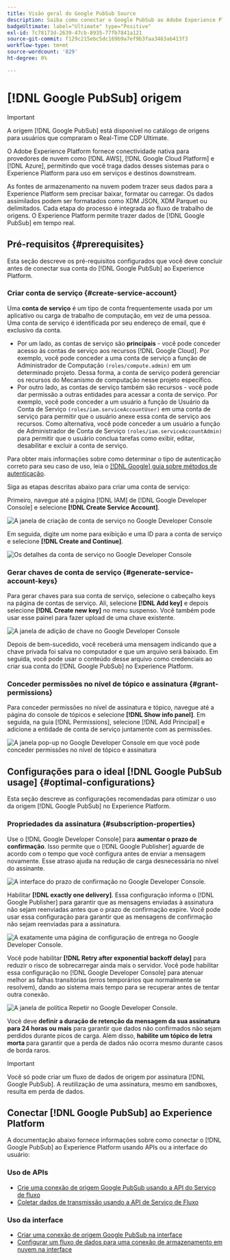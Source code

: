 ```yaml
---
title: Visão geral do Google PubSub Source
description: Saiba como conectar o Google PubSub ao Adobe Experience Platform usando APIs ou a interface do usuário.
badgeUltimate: label="Ultimate" type="Positive"
exl-id: 7c78173d-2639-47cb-8935-77fb7841a121
source-git-commit: f129c215ebc5dc169b9a7ef9b3faa3463ab413f3
workflow-type: tm+mt
source-wordcount: '829'
ht-degree: 0%

---
```


# [!DNL Google PubSub] origem

>[!IMPORTANT]
>
>A origem [!DNL Google PubSub] está disponível no catálogo de origens para usuários que compraram o Real-Time CDP Ultimate.

O Adobe Experience Platform fornece conectividade nativa para provedores de nuvem como [!DNL AWS], [!DNL Google Cloud Platform] e [!DNL Azure], permitindo que você traga dados desses sistemas para o Experience Platform para uso em serviços e destinos downstream.

As fontes de armazenamento na nuvem podem trazer seus dados para a Experience Platform sem precisar baixar, formatar ou carregar. Os dados assimilados podem ser formatados como XDM JSON, XDM Parquet ou delimitados. Cada etapa do processo é integrada ao fluxo de trabalho de origens. O Experience Platform permite trazer dados de [!DNL Google PubSub] em tempo real.

## Pré-requisitos {#prerequisites}

Esta seção descreve os pré-requisitos configurados que você deve concluir antes de conectar sua conta do [!DNL Google PubSub] ao Experience Platform.

### Criar conta de serviço {#create-service-account}

Uma **conta de serviço** é um tipo de conta frequentemente usada por um aplicativo ou carga de trabalho de computação, em vez de uma pessoa. Uma conta de serviço é identificada por seu endereço de email, que é exclusivo da conta.

* Por um lado, as contas de serviço são **principais** - você pode conceder acesso às contas de serviço aos recursos [!DNL Google Cloud]. Por exemplo, você pode conceder a uma conta de serviço a função de Administrador de Computação `(roles/compute.admin)` em um determinado projeto. Dessa forma, a conta de serviço poderá gerenciar os recursos do Mecanismo de computação nesse projeto específico.
* Por outro lado, as contas de serviço também são recursos - você pode dar permissão a outras entidades para acessar a conta de serviço. Por exemplo, você pode conceder a um usuário a função de Usuário da Conta de Serviço `(roles/iam.serviceAccountUser)` em uma conta de serviço para permitir que o usuário anexe essa conta de serviço aos recursos. Como alternativa, você pode conceder a um usuário a função de Administrador de Conta de Serviço `(roles/iam.serviceAccountAdmin)` para permitir que o usuário conclua tarefas como exibir, editar, desabilitar e excluir a conta de serviço.

Para obter mais informações sobre como determinar o tipo de autenticação correto para seu caso de uso, leia o [[!DNL Google] guia sobre métodos de autenticação](https://cloud.google.com/docs/authentication).

Siga as etapas descritas abaixo para criar uma conta de serviço:

Primeiro, navegue até a página [!DNL IAM] de [!DNL Google Developer Console] e selecione **[!DNL Create Service Account]**.

![A janela de criação de conta de serviço no Google Developer Console](../../images/tutorials/create/google-pubsub/create-service-account.png)

Em seguida, digite um nome para exibição e uma ID para a conta de serviço e selecione **[!DNL Create and Continue]**.

![Os detalhes da conta de serviço no Google Developer Console](../../images/tutorials/create/google-pubsub/service-account-details.png)

### Gerar chaves de conta de serviço {#generate-service-account-keys}

Para gerar chaves para sua conta de serviço, selecione o cabeçalho keys na página de contas de serviço. Ali, selecione **[!DNL Add key]** e depois selecione **[!DNL Create new key]** no menu suspenso. Você também pode usar esse painel para fazer upload de uma chave existente.

![A janela de adição de chave no Google Developer Console](../../images/tutorials/create/google-pubsub/add-key.png)

Depois de bem-sucedido, você receberá uma mensagem indicando que a chave privada foi salva no computador e que um arquivo será baixado. Em seguida, você pode usar o conteúdo desse arquivo como credenciais ao criar sua conta do [!DNL Google PubSub] no Experience Platform.

### Conceder permissões no nível de tópico e assinatura {#grant-permissions}

Para conceder permissões no nível de assinatura e tópico, navegue até a página do console de tópicos e selecione **[!DNL Show info panel]**. Em seguida, na guia [!DNL Permissions], selecione [!DNL Add Principal] e adicione a entidade de conta de serviço juntamente com as permissões.

![A janela pop-up no Google Developer Console em que você pode conceder permissões no nível de tópico e assinatura](../../images/tutorials/create/google-pubsub/add-principal.png)

## Configurações para o ideal [!DNL Google PubSub usage] {#optimal-configurations}

Esta seção descreve as configurações recomendadas para otimizar o uso da origem [!DNL Google PubSub] no Experience Platform.

### Propriedades da assinatura {#subscription-properties}

Use o [!DNL Google Developer Console] para **aumentar o prazo de confirmação**. Isso permite que o [!DNL Google Publisher] aguarde de acordo com o tempo que você configura antes de enviar a mensagem novamente. Esse atraso ajuda na redução de carga desnecessária no nível do assinante.

![A interface do prazo de confirmação no Google Developer Console.](../../images/tutorials/create/google-pubsub/acknowledgement-deadline.png)

Habilitar **[!DNL exactly one delivery]**. Essa configuração informa o [!DNL Google Publisher] para garantir que as mensagens enviadas à assinatura não sejam reenviadas antes que o prazo de confirmação expire. Você pode usar essa configuração para garantir que as mensagens de confirmação não sejam reenviadas para a assinatura.

![A exatamente uma página de configuração de entrega no Google Developer Console.](../../images/tutorials/create/google-pubsub/exactly-one-delivery.png)

Você pode habilitar **[!DNL Retry after exponential backoff delay]** para reduzir o risco de sobrecarregar ainda mais o servidor. Você pode habilitar essa configuração no [!DNL Google Developer Console] para atenuar melhor as falhas transitórias (erros temporários que normalmente se resolvem), dando ao sistema mais tempo para se recuperar antes de tentar outra conexão.

![A janela de política Repetir no Google Developer Console.](../../images/tutorials/create/google-pubsub/retry-policy.png)

Você deve **definir a duração de retenção da mensagem da sua assinatura para 24 horas ou mais** para garantir que dados não confirmados não sejam perdidos durante picos de carga. Além disso, **habilite um tópico de letra morta** para garantir que a perda de dados não ocorra mesmo durante casos de borda raros.

>[!IMPORTANT]
>
>Você só pode criar um fluxo de dados de origem por assinatura [!DNL Google PubSub]. A reutilização de uma assinatura, mesmo em sandboxes, resulta em perda de dados.

## Conectar [!DNL Google PubSub] ao Experience Platform

A documentação abaixo fornece informações sobre como conectar o [!DNL Google PubSub] ao Experience Platform usando APIs ou a interface do usuário:

### Uso de APIs

* [Crie uma conexão de origem Google PubSub usando a API do Serviço de fluxo](../../tutorials/api/create/cloud-storage/google-pubsub.md)
* [Coletar dados de transmissão usando a API de Serviço de Fluxo](../../tutorials/api/collect/streaming.md)

### Uso da interface

* [Criar uma conexão de origem Google PubSub na interface](../../tutorials/ui/create/cloud-storage/google-pubsub.md)
* [Configurar um fluxo de dados para uma conexão de armazenamento em nuvem na interface](../../tutorials/ui/dataflow/streaming/cloud-storage-streaming.md)
